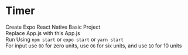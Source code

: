 # Timer
Create Expo React Native Basic Project <br>
Replace App.js with this App.js <br>
Run Using ```npm start``` or ```expo start``` or ```yarn start```<br>
For input use ```00``` for zero units, use ```06``` for six units, and use ```10``` for 10 units